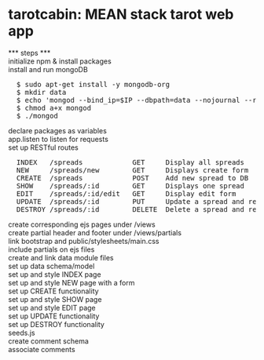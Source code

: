 # tarotcabin: MEAN stack tarot web app<br>

*** steps ***<br>
initialize npm & install packages<br>
install and run mongoDB<br>
<pre>
  $ sudo apt-get install -y mongodb-org
  $ mkdir data
  $ echo 'mongod --bind_ip=$IP --dbpath=data --nojournal --rest "$@"' > mongod
  $ chmod a+x mongod
  $ ./mongod
</pre>
declare packages as variables<br>
app.listen to listen for requests<br>
set up RESTful routes<br>
<pre>
  INDEX   /spreads            GET     Display all spreads           Spread.find()
  NEW     /spreads/new        GET     Displays create form          N/A
  CREATE  /spreads            POST    Add new spread to DB          Spread.create()
  SHOW    /spreads/:id        GET     Displays one spread           Spread.findById()
  EDIT    /spreads/:id/edit   GET     Display edit form             Spread.findById()
  UPDATE  /spreads/:id        PUT     Update a spread and redirect  Spread.findByIdAndUpdate()
  DESTROY /spreads/:id        DELETE  Delete a spread and redirect  Spread.findByIdAndDelete()
</pre>
create corresponding ejs pages under /views<br>
create partial header and footer under /views/partials<br>
link bootstrap and public/stylesheets/main.css<br>
include partials on ejs files<br>
create and link data module files<br>
set up data schema/model<br>
set up and style INDEX page<br>
set up and style NEW page with a form<br>
set up CREATE functionality<br>
set up and style SHOW page<br>
set up and style EDIT page<br>
set up UPDATE functionality<br>
set up DESTROY functionality<br>
seeds.js<br>
create comment schema<br>
associate comments<br>
